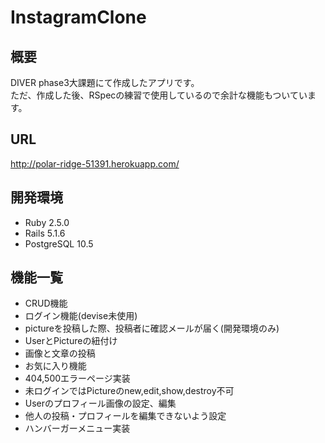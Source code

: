 # InstagramClone

## 概要
DIVER phase3大課題にて作成したアプリです。  
ただ、作成した後、RSpecの練習で使用しているので余計な機能もついています。

## URL
http://polar-ridge-51391.herokuapp.com/

## 開発環境
* Ruby 2.5.0
* Rails 5.1.6
* PostgreSQL 10.5

## 機能一覧
* CRUD機能
* ログイン機能(devise未使用)
* pictureを投稿した際、投稿者に確認メールが届く(開発環境のみ)
* UserとPictureの紐付け
* 画像と文章の投稿
* お気に入り機能
* 404,500エラーページ実装
* 未ログインではPictureのnew,edit,show,destroy不可
* Userのプロフィール画像の設定、編集
* 他人の投稿・プロフィールを編集できないよう設定
* ハンバーガーメニュー実装
